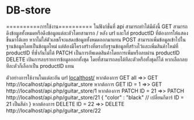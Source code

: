 # DB-store
==========การใช้งาน==========
ในฟังก์ชั่นที่ api สามารถทำได้มีดังนี้
GET สามารถดึงข้อมูลทั้งหมดหรือดึงข้อมูลแต่ละตัวโดยสามารถ / หลัง url และใส่ productID ที่ต้องการให้แสดงขึ้นมาได้เลย หากไม่ใส่ตัวเลขก็จะแสดงข้อมูลทั้งหมดออกมาแทน
POST สามารถเพิ่มข้อมูลเข้าไปในฐานข้อมูลโดยเป็นข้อมูลใหม่ แต่ต้องมีโครงสร้างที่ตรงกับฐานข้อมูลที่สร้างไว้และเพิ่มสินค้าใหม่ที่ productID ที่ซ้ำกันไม่ได้
PATCH เป็นการอัพเดตสินค้าโดยการเพิ่มหรือลบผ่าน productID 
DELETE เป้นการลบรายการข้อมูลออกทั้งชุด โดยที่สามารถลบได้ทีละตัวหรือทั้งชุดก็ได้ หากเลือกลบทีละตัวก็เลือกเป็น productID แทน

ตัวอย่างการใช้งานในแต่ละอัน
url [localthost/](http://localhost/api.php/guitar_store) 
หากต้องการ GET all =>> GET http://localhost/api.php/guitar_store
หากต้อการ GET ID = 1 =>> GET http://localhost/api.php/guitar_store/1
หากต้องการ PATCH ID = 21 =>> PATCH http://localhost/api.php/guitar_store/21
{
  "color" : "black" // เปลี่ยนกีตาร์ ID = 21 เป็นสีดำ
}
หากต้องการ DELETE ID = 22 =>> DELETE http://localhost/api.php/guitar_store/22

